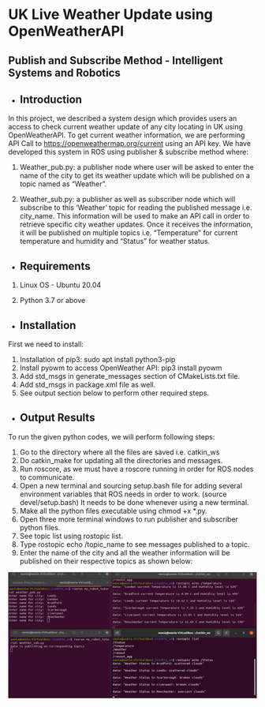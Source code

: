 # UK Live Weather Update using OpenWeatherAPI 
## Publish and Subscribe Method - Intelligent Systems and Robotics

* Introduction
  ------------

In this project, we described a system design which provides users an access to check current weather update of any city locating in UK using OpenWeatherAPI. To get current weather information, we are performing API Call to https://openweathermap.org/current using an API key. We have developed this system in ROS using publisher & subscribe method where:

1. Weather_pub.py: a publisher node where user will be asked to enter the name of the city to get its weather update which will be published on a topic named as “Weather”.

2. Weather_sub.py: a publisher as well as subscriber node which will subscribe to this ‘Weather’ topic for reading the published message i.e. city_name. This information will be used to make an API call in order to retrieve specific city weather updates. Once it receives the information, it will be published on multiple topics i.e. “Temperature” for current temperature and humidity and “Status” for weather status. 


* Requirements
  ------------

1.	Linux OS - Ubuntu 20.04 

2.	Python 3.7 or above 


* Installation
  ------------
  
First we need to install:

1. Installation of pip3: sudo apt install python3-pip
2. Install pyowm to access OpenWeather API: pip3 install pyowm
3. Add std_msgs in generate_messages section of CMakeLists.txt file.
4. Add std_msgs in package.xml file as well.
5. See output section below to perform other required steps.

* Output Results
  ------------
  
To run the given python codes, we will perform following steps:

1. Go to the directory where all the files are saved i.e. catkin_ws
2. Do catkin_make for updating all the directories and messages.
3. Run roscore, as we must have a roscore running in order for ROS nodes to communicate.
4. Open a new terminal and sourcing setup.bash file for adding several environment variables that ROS needs in order to work. (source devel/setup.bash) It needs to be done whenever using a new terminal.
5. Make all the python files executable using chmod +x *.py.
6. Open three more terminal windows to run publisher and subscriber python files.
7. See topic list using rostopic list.
8. Type rostopic echo /topic_name to see messages published to a topic.
9. Enter the name of the city and all the weather information will be published on their respective topics as shown below:

![alt text](https://github.com/WaniaKhance/Live_Weather_Update_Using_OpenWeatherAPI/blob/main/Picture1.png?raw=true)


